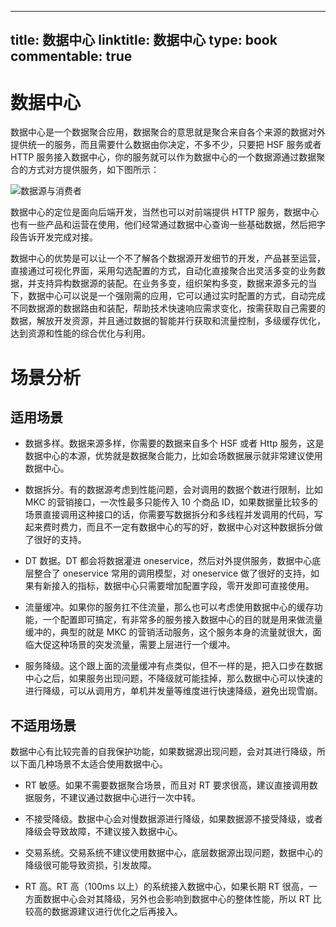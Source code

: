 
---
title: 数据中心
linktitle: 数据中心
type: book
commentable: true
---

# 数据中心

数据中心是一个数据聚合应用，数据聚合的意思就是聚合来自各个来源的数据对外提供统一的服务，而且需要什么数据由你决定，不多不少，只要把 HSF 服务或者 HTTP 服务接入数据中心，你的服务就可以作为数据中心的一个数据源通过数据聚合的方式对方提供服务，如下图所示：

![数据源与消费者](https://i.postimg.cc/8kZLLfDK/image.png)

数据中心的定位是面向后端开发，当然也可以对前端提供 HTTP 服务，数据中心也有一些产品和运营在使用，他们经常通过数据中心查询一些基础数据，然后把字段告诉开发完成对接。

数据中心的优势是可以让一个不了解各个数据源开发细节的开发，产品甚至运营，直接通过可视化界面，采用勾选配置的方式，自动化直接聚合出灵活多变的业务数据，并支持异构数据源的装配。在业务多变，组织架构多变，数据来源多元的当下，数据中心可以说是一个强刚需的应用，它可以通过实时配置的方式，自动完成不同数据源的数据路由和装配，帮助技术快速响应需求变化，按需获取自己需要的数据，解放开发资源，并且通过数据的智能并行获取和流量控制，多级缓存优化，达到资源和性能的综合优化与利用。

# 场景分析

## 适用场景

- 数据多样。数据来源多样，你需要的数据来自多个 HSF 或者 Http 服务，这是数据中心的本源，优势就是数据聚合能力，比如会场数据展示就非常建议使用数据中心。

- 数据拆分。有的数据源考虑到性能问题，会对调用的数据个数进行限制，比如 MKC 的营销接口，一次性最多只能传入 10 个商品 ID，如果数据量比较多的场景直接调用这种接口的话，你需要写数据拆分和多线程并发调用的代码，写起来费时费力，而且不一定有数据中心的写的好，数据中心对这种数据拆分做了很好的支持。

- DT 数据。DT 都会将数据灌进 oneservice，然后对外提供服务，数据中心底层整合了 oneservice 常用的调用模型，对 oneservice 做了很好的支持，如果有新接入的指标，数据中心只需要增加配置字段，零开发即可直接使用。

- 流量缓冲。如果你的服务扛不住流量，那么也可以考虑使用数据中心的缓存功能，一个配置即可搞定，有非常多的服务接入数据中心的目的就是用来做流量缓冲的，典型的就是 MKC 的营销活动服务，这个服务本身的流量就很大，面临大促这种场景的突发流量，需要上层进行一个缓冲。

- 服务降级。这个跟上面的流量缓冲有点类似，但不一样的是，把入口步在数据中心之后，如果服务出现问题，不降级就可能挂掉，那么数据中心可以快速的进行降级，可以从调用方，单机并发量等维度进行快速降级，避免出现雪崩。

## 不适用场景

数据中心有比较完善的自我保护功能，如果数据源出现问题，会对其进行降级，所以下面几种场景不太适合使用数据中心。

- RT 敏感。如果不需要数据聚合场景，而且对 RT 要求很高，建议直接调用数据服务，不建议通过数据中心进行一次中转。

- 不接受降级。数据中心会对慢数据源进行降级，如果数据源不接受降级，或者降级会导致故障，不建议接入数据中心。

- 交易系统。交易系统不建议使用数据中心，底层数据源出现问题，数据中心的降级很可能导致资损，引发故障。

- RT 高。RT 高（100ms 以上）的系统接入数据中心，如果长期 RT 很高，一方面数据中心会对其降级，另外也会影响到数据中心的整体性能，所以 RT 比较高的数据源建议进行优化之后再接入。

    